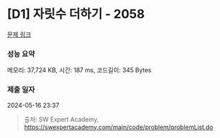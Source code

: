 # [D1] 자릿수 더하기 - 2058 

[문제 링크](https://swexpertacademy.com/main/code/problem/problemDetail.do?contestProbId=AV5QPRjqA10DFAUq) 

### 성능 요약

메모리: 37,724 KB, 시간: 187 ms, 코드길이: 345 Bytes

### 제출 일자

2024-05-16 23:37



> 출처: SW Expert Academy, https://swexpertacademy.com/main/code/problem/problemList.do